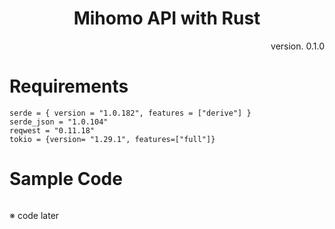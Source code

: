 <div align="center">
    <h1>Mihomo API with Rust</h1>
    <p align="right">version. 0.1.0</p>
</div>


<h1 align="left">Requirements</h1>


```
serde = { version = "1.0.182", features = ["derive"] }
serde_json = "1.0.104"
reqwest = "0.11.18"
tokio = {version= "1.29.1", features=["full"]}
```

<h1 align="left">Sample Code</h1>

```rust

```

<p>※ code later</p>